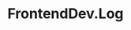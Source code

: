 ---
layout: list
title: FrontendDev.Log
slug: frontdev-log
order: 4
description: >
  Anything about Frontend
---